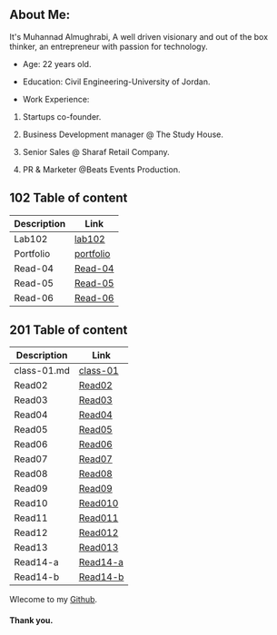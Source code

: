   
## About Me:


It's Muhannad Almughrabi, A well driven visionary and out of the box thinker, an entrepreneur with passion for technology.
  

- Age: 22 years old.

- Education: Civil Engineering-University of Jordan.

- Work Experience:  

1. Startups co-founder.

2. Business Development manager @ The Study House.
  
3. Senior Sales @ Sharaf Retail Company.

4. PR & Marketer @Beats Events Production.

##  102 Table of content

Description | Link
------------ | -------------
Lab102 | [lab102](/lab102.md)
Portfolio | [portfolio](portfolio.html)
Read-04 | [Read-04](Read-04.md)
Read-05 | [Read-05](Read-05.md)
Read-06 | [Read-06](Read-06.md)

  

## 201 Table of content

  

Description | Link
------------ | -------------
class-01.md | [class-01](class-01.md)
Read02 | [Read02](201/Read-02.md)
Read03| [Read03](201/Read-03.md)
Read04 |[Read04](201/Read-04.md)
Read05 | [Read05](201/Read-05.md)
Read06| [Read06](201/Read-06.md)
Read07 | [Read07](201/Read-07.md)
Read08 | [Read08](201/Read-08.md)
Read09 | [Read09](201/Read-09.md)
Read10 | [Read010](201/Read-10.md)
Read11 | [Read011](201/Read011.md)
Read12 | [Read012](201/Read012.md)
Read13 | [Read013](201/Read013.md)
Read14-a |[Read14-a](201/Read14-a.md)
Read14-b | [Read14-b](201/Read14-b.md)  

Wlecome to my [Github](https://github.com/mhn998).

#### Thank you.